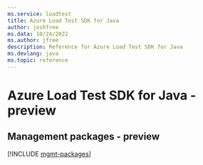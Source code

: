 ```yaml
---
ms.service: loadtest
title: Azure Load Test SDK for Java
author: joshfree
ms.data: 10/24/2022
ms.author: jfree
description: Reference for Azure Load Test SDK for Java
ms.devlang: java
ms.topic: reference
---
```

# Azure Load Test SDK for Java - preview

## Management packages - preview
[!INCLUDE [mgmt-packages](load-test-mgmt-index.md)]